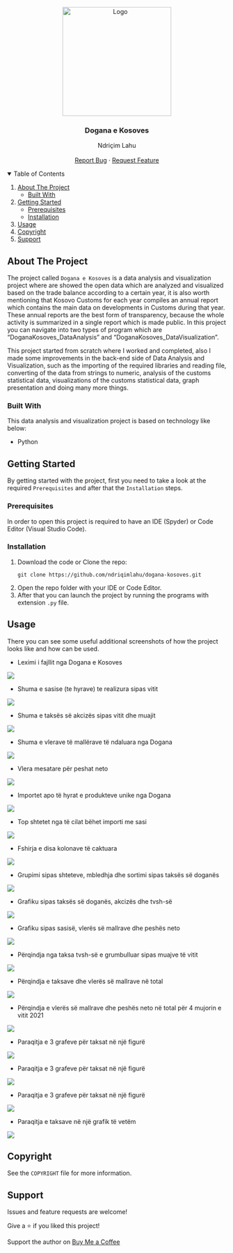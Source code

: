 <!-- PROJECT LOGO -->
<p align="center">
  <img src="https://github.com/ndriqimlahu/ndriqim-lahu-portfolio/blob/main/assets/portfolio/DoganaKosoves.png" alt="Logo" width="250" height="250">
  <h3 align="center">Dogana e Kosoves</h3>
  <p align="center">
    Ndriçim Lahu
    <br>
    <br>
    <a href="https://github.com/ndriqimlahu/dogana-kosoves/issues">Report Bug</a>
    ·
    <a href="https://github.com/ndriqimlahu/dogana-kosoves/issues">Request Feature</a>
  </p>
</p>


<!-- TABLE OF CONTENTS -->
<details open="open">
  <summary>Table of Contents</summary>
  <ol>
    <li>
      <a href="#about-the-project">About The Project</a>
      <ul>
        <li><a href="#built-with">Built With</a></li>
      </ul>
    </li>
    <li>
      <a href="#getting-started">Getting Started</a>
      <ul>
        <li><a href="#prerequisites">Prerequisites</a></li>
        <li><a href="#installation">Installation</a></li>
      </ul>
    </li>
    <li><a href="#usage">Usage</a></li>
    <li><a href="#copyright">Copyright</a></li>
    <li><a href="#support">Support</a></li>
  </ol>
</details>


<!-- ABOUT THE PROJECT -->
## About The Project

The project called `Dogana e Kosoves` is a data analysis and visualization project where are showed the open data which are analyzed and visualized based on the trade balance according to a certain year, it is also worth mentioning that Kosovo Customs for each year compiles an annual report which contains the main data on developments in Customs during that year. These annual reports are the best form of transparency, because the whole activity is summarized in a single report which is made public. In this project you can navigate into two types of program which are “DoganaKosoves_DataAnalysis” and “DoganaKosoves_DataVisualization”.

This project started from scratch where I worked and completed, also I made some improvements in the back-end side of Data Analysis and Visualization, such as the importing of the required libraries and reading file, converting of the data from strings to numeric, analysis of the customs statistical data, visualizations of the customs statistical data, graph presentation and doing many more things.


### Built With

This data analysis and visualization project is based on technology like below:

* Python


<!-- GETTING STARTED -->
## Getting Started

By getting started with the project, first you need to take a look at the required `Prerequisites` and after that the `Installation` steps.


### Prerequisites

In order to open this project is required to have an IDE (Spyder) or Code Editor (Visual Studio Code).


### Installation

1. Download the code or Clone the repo:
   ```terminal
   git clone https://github.com/ndriqimlahu/dogana-kosoves.git
   ```
2. Open the repo folder with your IDE or Code Editor.
3. After that you can launch the project by running the programs with extension `.py` file.


<!-- USAGE -->
## Usage

There you can see some useful additional screenshots of how the project looks like and how can be used.

* Leximi i fajllit nga Dogana e Kosoves
<img src="https://raw.githubusercontent.com/ndriqimlahu/dogana-kosoves/main/Preview/01-Leximi%20i%20fajllit%20nga%20Dogana%20e%20Kosoves.png">

* Shuma e sasise (te hyrave) te realizura sipas vitit
<img src="https://raw.githubusercontent.com/ndriqimlahu/dogana-kosoves/main/Preview/02-Shuma%20e%20sasise%20(te%20hyrave)%20te%20realizura%20sipas%20vitit.png">

* Shuma e taksës së akcizës sipas vitit dhe muajit
<img src="https://raw.githubusercontent.com/ndriqimlahu/dogana-kosoves/main/Preview/03-Shuma%20e%20taks%C3%ABs%20s%C3%AB%20akciz%C3%ABs%20sipas%20vitit%20dhe%20muajit.png">

* Shuma e vlerave të mallërave të ndaluara nga Dogana
<img src="https://raw.githubusercontent.com/ndriqimlahu/dogana-kosoves/main/Preview/04-Shuma%20e%20vlerave%20t%C3%AB%20mall%C3%ABrave%20t%C3%AB%20ndaluara%20nga%20Dogana.png">

* Vlera mesatare për peshat neto
<img src="https://raw.githubusercontent.com/ndriqimlahu/dogana-kosoves/main/Preview/05-Vlera%20mesatare%20p%C3%ABr%20peshat%20neto.png">

* Importet apo të hyrat e produkteve unike nga Dogana
<img src="https://raw.githubusercontent.com/ndriqimlahu/dogana-kosoves/main/Preview/06-Importet%20apo%20t%C3%AB%20hyrat%20e%20produkteve%20unike%20nga%20Dogana.png">

* Top shtetet nga të cilat bëhet importi me sasi
<img src="https://raw.githubusercontent.com/ndriqimlahu/dogana-kosoves/main/Preview/07-Top%20shtetet%20nga%20t%C3%AB%20cilat%20b%C3%ABhet%20importi%20me%20sasi.png">

* Fshirja e disa kolonave të caktuara
<img src="https://raw.githubusercontent.com/ndriqimlahu/dogana-kosoves/main/Preview/08-Fshirja%20e%20disa%20kolonave%20t%C3%AB%20caktuara.png">

* Grupimi sipas shteteve, mbledhja dhe sortimi sipas taksës së doganës
<img src="https://raw.githubusercontent.com/ndriqimlahu/dogana-kosoves/main/Preview/09-Grupimi%20sipas%20shteteve%2C%20mbledhja%20dhe%20sortimi%20sipas%20taks%C3%ABs%20s%C3%AB%20dogan%C3%ABs.png">

* Grafiku sipas taksës së doganës, akcizës dhe tvsh-së
<img src="https://raw.githubusercontent.com/ndriqimlahu/dogana-kosoves/main/Preview/10-Grafiku%20sipas%20taks%C3%ABs%20s%C3%AB%20dogan%C3%ABs%2C%20akciz%C3%ABs%20dhe%20tvsh-s%C3%AB.png">

* Grafiku sipas sasisë, vlerës së mallrave dhe peshës neto
<img src="https://raw.githubusercontent.com/ndriqimlahu/dogana-kosoves/main/Preview/11-Grafiku%20sipas%20sasis%C3%AB%2C%20vler%C3%ABs%20s%C3%AB%20mallrave%20dhe%20pesh%C3%ABs%20neto.png">

* Përqindja nga taksa tvsh-së e grumbulluar sipas muajve të vitit
<img src="https://raw.githubusercontent.com/ndriqimlahu/dogana-kosoves/main/Preview/12-P%C3%ABrqindja%20nga%20taksa%20tvsh-s%C3%AB%20e%20grumbulluar%20sipas%20muajve%20t%C3%AB%20vitit.png">

* Përqindja e taksave dhe vlerës së mallrave në total
<img src="https://raw.githubusercontent.com/ndriqimlahu/dogana-kosoves/main/Preview/13-P%C3%ABrqindja%20e%20taksave%20dhe%20vler%C3%ABs%20s%C3%AB%20mallrave%20n%C3%AB%20total.png">

* Përqindja e vlerës së mallrave dhe peshës neto në total për 4 mujorin e vitit 2021
<img src="https://raw.githubusercontent.com/ndriqimlahu/dogana-kosoves/main/Preview/14-P%C3%ABrqindja%20e%20vler%C3%ABs%20s%C3%AB%20mallrave%20dhe%20pesh%C3%ABs%20neto%20n%C3%AB%20total%20p%C3%ABr%204%20mujorin%20e%20vitit%202021.png">

* Paraqitja e 3 grafeve për taksat në një figurë
<img src="https://raw.githubusercontent.com/ndriqimlahu/dogana-kosoves/main/Preview/15.1-Paraqitja%20e%203%20grafeve%20p%C3%ABr%20taksat%20n%C3%AB%20nj%C3%AB%20figur%C3%AB.png">

* Paraqitja e 3 grafeve për taksat në një figurë
<img src="https://raw.githubusercontent.com/ndriqimlahu/dogana-kosoves/main/Preview/15.2-Paraqitja%20e%203%20grafeve%20p%C3%ABr%20taksat%20n%C3%AB%20nj%C3%AB%20figur%C3%AB.png">

* Paraqitja e 3 grafeve për taksat në një figurë
<img src="https://raw.githubusercontent.com/ndriqimlahu/dogana-kosoves/main/Preview/15.3-Paraqitja%20e%203%20grafeve%20p%C3%ABr%20taksat%20n%C3%AB%20nj%C3%AB%20figur%C3%AB.png">

* Paraqitja e taksave në një grafik të vetëm
<img src="https://raw.githubusercontent.com/ndriqimlahu/dogana-kosoves/main/Preview/16-Paraqitja%20e%20taksave%20n%C3%AB%20nj%C3%AB%20grafik%20t%C3%AB%20vet%C3%ABm.png">


<!-- COPYRIGHT -->
## Copyright

See the `COPYRIGHT` file for more information.


<!-- SUPPORT -->
## Support

Issues and feature requests are welcome!

Give a ⭐️ if you liked this project!

Support the author on <a href="https://www.buymeacoffee.com/ndriqimlahu">Buy Me a Coffee</a>
